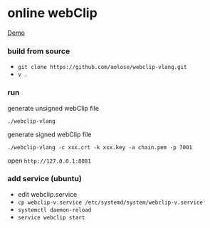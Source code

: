 ﻿# online webClip
[Demo](https://ivi.cx)

### build from source
- `git clone https://github.com/aolose/webclip-vlang.git`
- `v .`


### run
generate unsigned webClip file
```
./webclip-vlang
```

generate signed webClip file
```
./webclip-vlang -c xxx.crt -k xxx.key -a chain.pem -p 7001
```
open `http://127.0.0.1:8081`

### add service (ubuntu)
- edit webclip.service
- `cp webclip-v.service /etc/systemd/system/webclip-v.service`
- `systemctl daemon-reload`
- `service webclip start`
